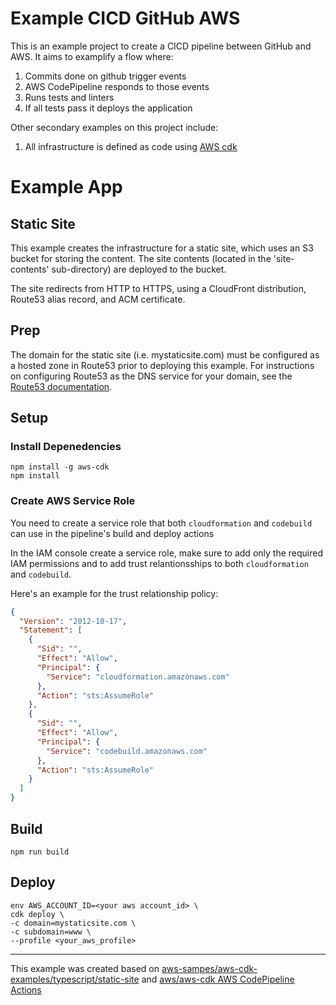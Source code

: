 # Example CICD GitHub AWS

This is an example project to create a CICD pipeline between GitHub and AWS.
It aims to examplify a flow where:

1. Commits done on github trigger events
1. AWS CodePipeline responds to those events
1. Runs tests and linters
1. If all tests pass it deploys the application

Other secondary examples on this project include:

1. All infrastructure is defined as code using [AWS cdk](https://aws.amazon.com/cdk/)

# Example App

## Static Site 

This example creates the infrastructure for a static site, which uses an S3 
bucket for storing the content.  The site contents (located in the 
'site-contents' sub-directory) are deployed to the bucket.

The site redirects from HTTP to HTTPS, using a CloudFront distribution, 
Route53 alias record, and ACM certificate.

## Prep

The domain for the static site (i.e. mystaticsite.com) must be configured as a hosted zone in Route53 prior to deploying this example.  For instructions on configuring Route53 as the DNS service for your domain, see the [Route53 documentation](https://docs.aws.amazon.com/Route53/latest/DeveloperGuide/dns-configuring.html).

## Setup

### Install Depenedencies

```
npm install -g aws-cdk
npm install
```

### Create AWS Service Role

You need to create a service role that both `cloudformation` and `codebuild` 
can use in the pipeline's build and deploy actions

In the IAM console create a service role, make sure to add only the required
IAM permissions and to add trust relantionsships to both `cloudformation` 
and `codebuild`. 

Here's an example for the trust relationship policy:

```json
{
  "Version": "2012-10-17",
  "Statement": [
    {
      "Sid": "",
      "Effect": "Allow",
      "Principal": {
        "Service": "cloudformation.amazonaws.com"
      },
      "Action": "sts:AssumeRole"
    },
    {
      "Sid": "",
      "Effect": "Allow",
      "Principal": {
        "Service": "codebuild.amazonaws.com"
      },
      "Action": "sts:AssumeRole"
    }
  ]
}
```

## Build

```
npm run build
```

## Deploy

```
env AWS_ACCOUNT_ID=<your aws account_id> \
cdk deploy \
-c domain=mystaticsite.com \
-c subdomain=www \
--profile <your_aws_profile>
```

---

This example was created based on [aws-sampes/aws-cdk-examples/typescript/static-site](https://github.com/aws-samples/aws-cdk-examples/tree/master/typescript/static-site) and [aws/aws-cdk AWS CodePipeline Actions](https://github.com/aws/aws-cdk/tree/master/packages/%40aws-cdk/aws-codepipeline-actions)
